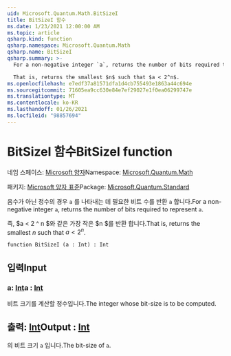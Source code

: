 ```yaml
---
uid: Microsoft.Quantum.Math.BitSizeI
title: BitSizeI 함수
ms.date: 1/23/2021 12:00:00 AM
ms.topic: article
qsharp.kind: function
qsharp.namespace: Microsoft.Quantum.Math
qsharp.name: BitSizeI
qsharp.summary: >-
  For a non-negative integer `a`, returns the number of bits required to represent `a`.

  That is, returns the smallest $n$ such that $a < 2^n$.
ms.openlocfilehash: e7edf37a81571dfa1d4cb755493e1863a44c694e
ms.sourcegitcommit: 71605ea9cc630e84e7ef29027e1f0ea06299747e
ms.translationtype: MT
ms.contentlocale: ko-KR
ms.lasthandoff: 01/26/2021
ms.locfileid: "98857694"
---
```

# <a name="bitsizei-function"></a><span data-ttu-id="c1aad-102">BitSizeI 함수</span><span class="sxs-lookup"><span data-stu-id="c1aad-102">BitSizeI function</span></span>

<span data-ttu-id="c1aad-103">네임 스페이스: [Microsoft 양자](xref:Microsoft.Quantum.Math)</span><span class="sxs-lookup"><span data-stu-id="c1aad-103">Namespace: [Microsoft.Quantum.Math](xref:Microsoft.Quantum.Math)</span></span>

<span data-ttu-id="c1aad-104">패키지: [Microsoft 양자 표준](https://nuget.org/packages/Microsoft.Quantum.Standard)</span><span class="sxs-lookup"><span data-stu-id="c1aad-104">Package: [Microsoft.Quantum.Standard](https://nuget.org/packages/Microsoft.Quantum.Standard)</span></span>


<span data-ttu-id="c1aad-105">음수가 아닌 정수의 경우 `a` 를 나타내는 데 필요한 비트 수를 반환 `a` 합니다.</span><span class="sxs-lookup"><span data-stu-id="c1aad-105">For a non-negative integer `a`, returns the number of bits required to represent `a`.</span></span>

<span data-ttu-id="c1aad-106">즉, $a < 2 ^ n $와 같은 가장 작은 $n $를 반환 합니다.</span><span class="sxs-lookup"><span data-stu-id="c1aad-106">That is, returns the smallest $n$ such that $a < 2^n$.</span></span>

```qsharp
function BitSizeI (a : Int) : Int
```


## <a name="input"></a><span data-ttu-id="c1aad-107">입력</span><span class="sxs-lookup"><span data-stu-id="c1aad-107">Input</span></span>

### <a name="a--int"></a><span data-ttu-id="c1aad-108">a: [Int](xref:microsoft.quantum.lang-ref.int)</span><span class="sxs-lookup"><span data-stu-id="c1aad-108">a : [Int](xref:microsoft.quantum.lang-ref.int)</span></span>

<span data-ttu-id="c1aad-109">비트 크기를 계산할 정수입니다.</span><span class="sxs-lookup"><span data-stu-id="c1aad-109">The integer whose bit-size is to be computed.</span></span>



## <a name="output--int"></a><span data-ttu-id="c1aad-110">출력: [Int](xref:microsoft.quantum.lang-ref.int)</span><span class="sxs-lookup"><span data-stu-id="c1aad-110">Output : [Int](xref:microsoft.quantum.lang-ref.int)</span></span>

<span data-ttu-id="c1aad-111">의 비트 크기 `a` 입니다.</span><span class="sxs-lookup"><span data-stu-id="c1aad-111">The bit-size of `a`.</span></span>